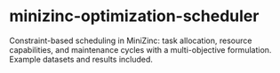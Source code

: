 # minizinc-optimization-scheduler
Constraint-based scheduling in MiniZinc: task allocation, resource capabilities, and maintenance cycles with a multi-objective formulation. Example datasets and results included.
